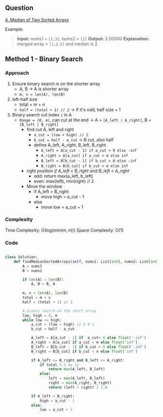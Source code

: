 ## Question
[4. Median of Two Sorted Arrays](https://leetcode.com/problems/median-of-two-sorted-arrays/)

Example:
> **Input:** nums1 = `[1,3]`, nums2 = `[2]`
> **Output:** 2.00000
> **Explanation:** merged array = `[1,2,3]` and median is 2.

## Method 1 - Binary Search
### Approach
1. Ensure binary search is on the shorter array
	- A, B -> A is shorter array
	- `m, n = len(A), len(B)`
2. left-half size
	- total = m + n
	- *`half = (total + 1) // 2`* -> if it's odd, half size + 1
3. Binary search cut index `i` in A
	- *`Range = (0, m)`*, can cut at the end -> A = `[A_left | A_right]`, B = `[B_left | B_right]`
		- find cut A, left and right
			- `a_cut = (low + high) // 2`
			- `b_cut = half - a_cut` -> B cut, also half
			- define A_left, A_right, B_left, B_right
				- `A_left = A[a_cut - 1] if a_cut > 0 else -inf`
				- `A_right = A[a_cut] if a_cut < m else inf`
				- `B_left = B[b_cut - 1] if b_cut > 0 else -inf`
				- `B_right = B[b_cut] if b_cut < m else inf`
		- right position *if A_left < B_right and B_left < A_right*
			- odd: return max(a_left, b_left)
			- even: max(left), min(right) // 2
		- Move the window
			- if A_left > B_right:
				- move high = a_cut - 1
			- else
				- move low = a_cut + 1

### Complexity
Time Complexity: O($log(min(m, n))$)
Space Complexity: O(1)
### Code
```python

class Solution:
    def findMedianSortedArrays(self, nums1: List[int], nums2: List[int]) -> float:
        A = nums1
        B = nums2

        if len(A) > len(B):
            A, B = B, A
        
        m, n = len(A), len(B)
        total = m + n
        half = (total + 1) // 2

        # binary search on the short array
        low, high = 0, m
        while low <= high:
            a_cut = (low + high) // 2 # 1
            b_cut = half - a_cut

            A_left = A[a_cut - 1] if  a_cut> 0 else float('-inf')
            A_right = A[a_cut] if a_cut < m else float('inf')
            B_left = B[b_cut - 1] if b_cut > 0 else float('-inf')
            B_right = B[b_cut] if b_cut < n else float('inf')

            if A_left <= B_right and B_left <= A_right:
                if total % 2 == 1:
                    return max(A_left, B_left)
                else:
                    left = max(A_left, B_left)
                    right = min(A_right, B_right)
                    return (left + right) / 2.0

            if A_left > B_right:
                high = a_cut - 1
            else:
                low = a_cut + 1
```